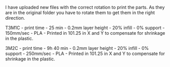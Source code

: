 I have uploaded new files with the correct rotation to print the parts. As they are in the original folder you have to rotate them to get them in the right direction.

T3M1C - print time - 25 min - 0.2mm layer height - 20% infill - 0% support - 150mm/sec - PLA - Printed in 101.25 in X and Y to compensate for shrinkage in the plastic.

3M2C - print time - 9h 40 min - 0.2mm layer height - 20% infill - 0% support - 250mm/sec - PLA - Printed in 101.25 in X and Y to compensate for shrinkage in the plastic.
